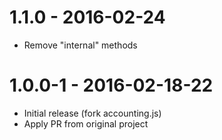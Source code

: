 1.1.0 - 2016-02-24
=========
- Remove "internal" methods

1.0.0-1 - 2016-02-18-22
=========
- Initial release (fork accounting.js)
- Apply PR from original project
